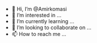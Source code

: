 - 👋 Hi, I’m @Amirkomasi
- 👀 I’m interested in ...
- 🌱 I’m currently learning ...
- 💞️ I’m looking to collaborate on ...
- 📫 How to reach me ...

<!---
Amirkomasi/Amirkomasi is a ✨ special ✨ repository because its `README.md` (this file) appears on your GitHub profile.
You can click the Preview link to take a look at your changes.
--->
